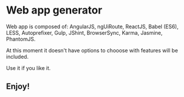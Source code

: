 # Web app generator

Web app is composed of: AngularJS, ngUiRoute, ReactJS, Babel (ES6), LESS, Autoprefixer, Gulp, JShint, BrowserSync, Karma, Jasmine, PhantomJS.

At this moment it doesn't have options to chooose with features will be included.


Use it if you like it.

## Enjoy!
